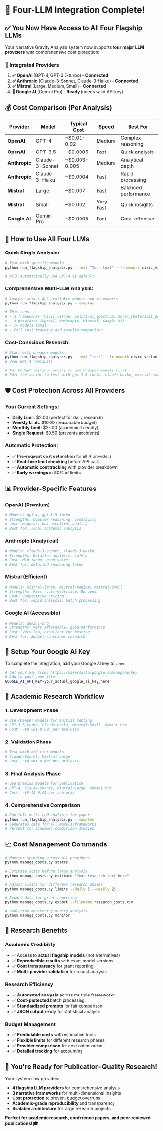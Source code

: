 # 🚀 Four-LLM Integration Complete!

## ✅ **You Now Have Access to All Four Flagship LLMs**

Your Narrative Gravity Analysis system now supports **four major LLM providers** with comprehensive cost protection:

### **🤖 Integrated Providers**
1. **✅ OpenAI** (GPT-4, GPT-3.5-turbo) - **Connected**
2. **✅ Anthropic** (Claude-3-Sonnet, Claude-3-Haiku) - **Connected** 
3. **✅ Mistral** (Large, Medium, Small) - **Connected**
4. **🔧 Google AI** (Gemini Pro) - **Ready** (needs valid API key)

## 💰 **Cost Comparison (Per Analysis)**

| Provider | Model | Typical Cost | Speed | Best For |
|----------|-------|--------------|-------|----------|
| **OpenAI** | GPT-4 | ~$0.01-0.02 | Medium | Complex reasoning |
| **OpenAI** | GPT-3.5 | ~$0.0005 | Fast | Quick analysis |
| **Anthropic** | Claude-3-Sonnet | ~$0.003-0.005 | Medium | Analytical depth |
| **Anthropic** | Claude-3-Haiku | ~$0.0004 | Fast | Rapid processing |
| **Mistral** | Large | ~$0.007 | Fast | Balanced performance |
| **Mistral** | Small | ~$0.002 | Very Fast | Quick insights |
| **Google AI** | Gemini Pro | ~$0.0005 | Fast | Cost-effective |

## 🎯 **How to Use All Four LLMs**

### **Quick Single Analysis:**
```bash
# Test with specific models
python run_flagship_analysis.py --text "Your text" --framework civic_virtue

# Will automatically use GPT-4 as default
```

### **Comprehensive Multi-LLM Analysis:**
```bash
# Analyze across ALL available models and frameworks
python run_flagship_analysis.py --samples

# This runs:
# - 3 frameworks (civic_virtue, political_spectrum, moral_rhetorical_posture)
# - 4 providers (OpenAI, Anthropic, Mistral, Google AI)  
# - 7+ models total
# - Full cost tracking and results comparison
```

### **Cost-Conscious Research:**
```bash
# Start with cheaper models
python run_flagship_analysis.py --text "test" --framework civic_virtue
# Uses GPT-4 (default)

# For budget testing, modify to use cheaper models first
# Edit the script to test with gpt-3.5-turbo, claude-haiku, mistral-small, gemini-pro
```

## 🛡️ **Cost Protection Across All Providers**

### **Your Current Settings:**
- **Daily Limit**: $2.00 (perfect for daily research)
- **Weekly Limit**: $10.00 (reasonable budget)  
- **Monthly Limit**: $25.00 (academic-friendly)
- **Single Request**: $0.50 (prevents accidents)

### **Automatic Protection:**
- ✅ **Pre-request cost estimation** for all 4 providers
- ✅ **Real-time limit checking** before API calls
- ✅ **Automatic cost tracking** with provider breakdown
- ✅ **Early warnings** at 80% of limits

## 📊 **Provider-Specific Features**

### **OpenAI (Premium)**
```bash
# Models: gpt-4, gpt-3.5-turbo
# Strengths: Complex reasoning, creativity
# Cost: Highest, but excellent quality
# Best for: Final academic analysis
```

### **Anthropic (Analytical)**
```bash
# Models: claude-3-sonnet, claude-3-haiku  
# Strengths: Detailed analysis, safety
# Cost: Mid-range, good value
# Best for: Detailed reasoning tasks
```

### **Mistral (Efficient)**  
```bash
# Models: mistral-large, mistral-medium, mistral-small
# Strengths: Fast, cost-effective, European
# Cost: Competitive pricing
# Best for: Rapid analysis, batch processing
```

### **Google AI (Accessible)**
```bash
# Models: gemini-pro
# Strengths: Very affordable, good performance
# Cost: Very low, excellent for testing  
# Best for: Budget-conscious research
```

## 🔧 **Setup Your Google AI Key**

To complete the integration, add your Google AI key to `.env`:

```bash
# Get your key from: https://makersuite.google.com/app/apikey
# Add to your .env file:
GOOGLE_AI_API_KEY=your_actual_google_ai_key_here
```

## 🚀 **Academic Research Workflow**

### **1. Development Phase**
```bash
# Use cheaper models for initial testing
# GPT-3.5-turbo, Claude-Haiku, Mistral-Small, Gemini Pro
# Cost: ~$0.001-0.005 per analysis
```

### **2. Validation Phase**  
```bash
# Test with mid-tier models
# Claude-Sonnet, Mistral-Large
# Cost: ~$0.003-0.007 per analysis
```

### **3. Final Analysis Phase**
```bash
# Use premium models for publication
# GPT-4, Claude-Sonnet, Mistral-Large, Gemini Pro
# Cost: ~$0.01-0.02 per analysis
```

### **4. Comprehensive Comparison**
```bash
# Run full multi-LLM analysis for paper
python run_flagship_analysis.py --samples
# Generates data for all models/frameworks
# Perfect for academic comparison studies
```

## 📈 **Cost Management Commands**

```bash
# Monitor spending across all providers
python manage_costs.py status

# Estimate costs before large analysis
python manage_costs.py estimate "Your research text here"

# Adjust limits for different research phases
python manage_costs.py limits --daily 5 --weekly 25

# Export data for grant reporting
python manage_costs.py export --filename research_costs.csv

# Real-time monitoring during analysis
python manage_costs.py monitor
```

## 🎯 **Research Benefits**

### **Academic Credibility**
- ✅ Access to **actual flagship models** (not alternatives)
- ✅ **Reproducible results** with exact model versions
- ✅ **Cost transparency** for grant reporting
- ✅ **Multi-provider validation** for robust analysis

### **Research Efficiency**  
- ✅ **Automated analysis** across multiple frameworks
- ✅ **Cost-protected** batch processing
- ✅ **Standardized prompts** for fair comparison
- ✅ **JSON output** ready for statistical analysis

### **Budget Management**
- ✅ **Predictable costs** with estimation tools
- ✅ **Flexible limits** for different research phases
- ✅ **Provider comparison** for cost optimization
- ✅ **Detailed tracking** for accounting

## 🎉 **You're Ready for Publication-Quality Research!**

Your system now provides:
- **4 flagship LLM providers** for comprehensive analysis
- **3 narrative frameworks** for multi-dimensional insights  
- **Cost protection** to prevent budget overruns
- **Academic-grade reproducibility** and transparency
- **Scalable architecture** for large research projects

**Perfect for academic research, conference papers, and peer-reviewed publications! 🎓** 